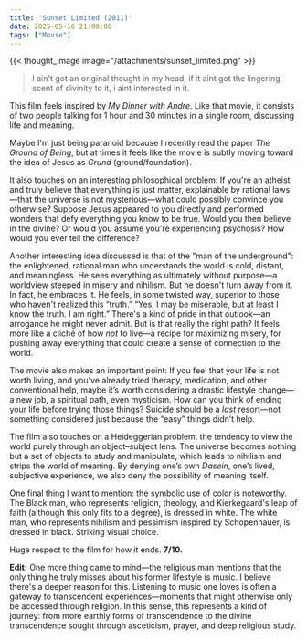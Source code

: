```yaml
---
title: 'Sunset Limited (2011)'
date: 2025-05-16 21:00:00
tags: ["Movie"]
---
```


{{< thought_image image="/attachments/sunset_limited.png" >}}

> I ain't got an original thought in my head, if it aint got the lingering scent of divinity to it, i aint interested in it.


This film feels inspired by *My Dinner with Andre*. Like that movie, it consists of two people talking for 1 hour and 30 minutes in a single room, discussing life and meaning.

Maybe I'm just being paranoid because I recently read the paper *The Ground of Being*, but at times it feels like the movie is subtly moving toward the idea of Jesus as *Grund* (ground/foundation).

It also touches on an interesting philosophical problem: If you're an atheist and truly believe that everything is just matter, explainable by rational laws—that the universe is not mysterious—what could possibly convince you otherwise?
Suppose Jesus appeared to you directly and performed wonders that defy everything you know to be true. Would you then believe in the divine? Or would you assume you're experiencing psychosis? How would you ever tell the difference?

Another interesting idea discussed is that of the "man of the underground": the enlightened, rational man who understands the world is cold, distant, and meaningless. He sees everything as ultimately without purpose—a worldview steeped in misery and nihilism. But he doesn't turn away from it. In fact, he embraces it. He feels, in some twisted way, superior to those who haven't realized this “truth.”
“Yes, I may be miserable, but at least I know the truth. I am right.”
There's a kind of pride in that outlook—an arrogance he might never admit. But is that really the right path? It feels more like a cliché of how *not* to live—a recipe for maximizing misery, for pushing away everything that could create a sense of connection to the world.

The movie also makes an important point: If you feel that your life is not worth living, and you've already tried therapy, medication, and other conventional help, maybe it’s worth considering a drastic lifestyle change—a new job, a spiritual path, even mysticism. How can you think of ending your life before trying those things? Suicide should be a *last* resort—not something considered just because the “easy” things didn’t help.

The film also touches on a Heideggerian problem: the tendency to view the world purely through an object–subject lens. The universe becomes nothing but a set of objects to study and manipulate, which leads to nihilism and strips the world of meaning. By denying one’s own *Dasein*, one’s lived, subjective experience, we also deny the possibility of meaning itself.

One final thing I want to mention: the symbolic use of color is noteworthy. The Black man, who represents religion, theology, and Kierkegaard's leap of faith (although this only fits to a degree), is dressed in white. The white man, who represents nihilism and pessimism inspired by Schopenhauer, is dressed in black. Striking visual choice.

Huge respect to the film for how it ends. **7/10.**


**Edit:** One more thing came to mind—the religious man mentions that the only thing he truly misses about his former lifestyle is music.
I believe there's a deeper reason for this. Listening to music one loves is often a gateway to transcendent experiences—moments that might otherwise only be accessed through religion. In this sense, this represents a kind of journey: from more earthly forms of transcendence to the divine transcendence sought through asceticism, prayer, and deep religious study.
